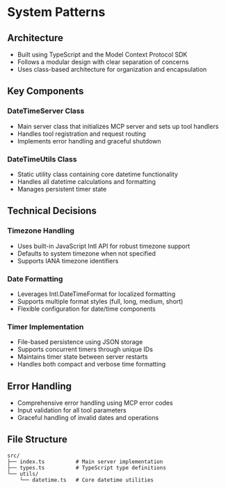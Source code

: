 # System Patterns

## Architecture
- Built using TypeScript and the Model Context Protocol SDK
- Follows a modular design with clear separation of concerns
- Uses class-based architecture for organization and encapsulation

## Key Components

### DateTimeServer Class
- Main server class that initializes MCP server and sets up tool handlers
- Handles tool registration and request routing
- Implements error handling and graceful shutdown

### DateTimeUtils Class
- Static utility class containing core datetime functionality
- Handles all datetime calculations and formatting
- Manages persistent timer state

## Technical Decisions

### Timezone Handling
- Uses built-in JavaScript Intl API for robust timezone support
- Defaults to system timezone when not specified
- Supports IANA timezone identifiers

### Date Formatting
- Leverages Intl.DateTimeFormat for localized formatting
- Supports multiple format styles (full, long, medium, short)
- Flexible configuration for date/time components

### Timer Implementation
- File-based persistence using JSON storage
- Supports concurrent timers through unique IDs
- Maintains timer state between server restarts
- Handles both compact and verbose time formatting

## Error Handling
- Comprehensive error handling using MCP error codes
- Input validation for all tool parameters
- Graceful handling of invalid dates and operations

## File Structure
```
src/
├── index.ts          # Main server implementation
├── types.ts          # TypeScript type definitions
└── utils/
    └── datetime.ts   # Core datetime utilities
